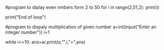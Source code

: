 #program to diplay even nmbers form 2 to 50
for i in range(2,51,2):
    print(i)

print("End of loop")


#program to dispaly multiplication of given number
a=int(input("Enter an integer number"))
i=1

while i<=10:
    ans=a*i
    print(a,"*",i,"=",ans)
